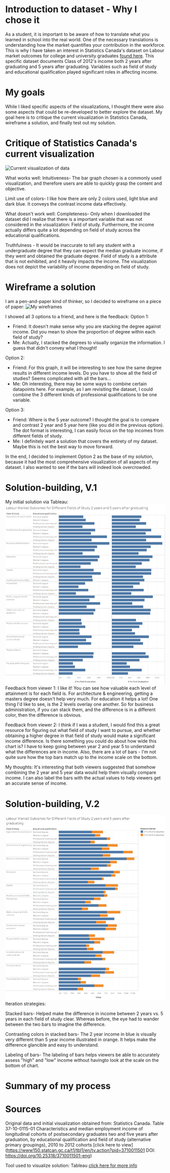# Introduction to dataset - Why I chose it
As a student, it is important to be aware of how to translate what you learned in school into the real world. One of the necessary translations is understanding how the market quantifies your contribution in the workforce. This is why I have taken an interest in Statistics Canada's dataset on Labour market outcomes for college and university graduates [found here](https://www150.statcan.gc.ca/n1/pub/71-607-x/71-607-x2019031-eng.htm). This specific dataset documents Class of 2012's income both 2 years after graduating and 5 years after graduating. Variables such as field of study and educational qualification played significant roles in affecting income. 

# My goals
While I liked specific aspects of the visualizations, I thought there were also some aspects that could be re-developed to better explore the dataset. My goal here is to critique the current visualization in Statistics Canada, wireframe a solution, and finally test out my solution. 

# Critique of Statistics Canada's current visualization
![Current visualization of data](https://i.ibb.co/mBdsY5Q/Income-original-graph.jpg)

What works well: 
Intuitiveness- The bar graph chosen is a commonly used visualization, and therefore users are able to quickly grasp the content and objective. 

Limit use of colors- I like how there are only 2 colors used, light blue and dark blue. It conveys the contrast income data effectively.

What doesn't work well:
Completeness- Only when I downloaded the dataset did I realize that there is a important variable that was not considered in the visualization: Field of study. Furthermore, the income actually differs quite a lot depending on field of study across the educational qualifications. 

Truthfulness - It would be inaccurate to tell any student with a undergraduate degree that they can expect the median graduate income, if they went and obtained the graduate degree. Field of study is a attribute that is not exhibited, and it heavily impacts the income. The visualization does not depict the variability of income depending on field of study. 

# Wireframe a solution
I am a pen-and-paper kind of thinker, so I decided to wireframe on a piece of paper:
![My wireframes](https://i.ibb.co/QYnPrcy/IMG-0450.jpg)

I showed all 3 options to a friend, and here is the feedback: 
Option 1:
- Friend: It doesn't make sense why you are stacking the degree against income. Did you mean to show the proportion of degree within each field of study? 
- Me: Actually, I stacked the degrees to visually organize the information. I guess that didn't convey what I thought!

Option 2: 
- Friend: For this graph, it will be interesting to see how the same degree results in different income levels. Do you have to show all the field of studies? Seems complicated with all the bars...
- Me: Oh interesting, there may be some ways to combine certain datapoints here. For example, as I am revisiting the dataset, I could combine the 3 different kinds of professional qualifications to be one variable. 

Option 3: 
- Friend: Where is the 5 year outcome? I thought the goal is to compare and contrast 2 year and 5 year here (like you did in the previous option). The dot format is interesting, I can easily focus on the top incomes from different fields of study. 
- Me: I definitely want a solution that covers the entirety of my dataset. Maybe this is not the best way to move forward. 

In the end, I decided to implement Option 2 as the base of my solution, because it had the most comprehensive visualization of all aspects of my dataset. I also wanted to see if the bars will indeed look overcrowded. 

# Solution-building, V.1
My initial solution via Tableau: 
![Version 1](LabourMarket_V1.png)
Feedback from viewer 1: I like it! You can see how valuable each level of attainment is for each field is. For architecture & engineering, getting a masters degree doesn't help very much. For education it helps a lot! One thing I'd like to see, is the 2 levels overlay one another. So for business administration, if you can stack them, and the difference is in a different color, then the difference is obvious. 

Feedback from viewer 2: I think if I was a student, I would find this a great resource for figuring out what field of study I want to pursue, and whether obtaining a higher degree in that field of study would make a significant income difference. Is there something you could do about how wide this chart is? I have to keep going between year 2 and year 5 to understand what the differences are in income. Also, there are a lot of bars - I'm not quite sure how the top bars match up to the income scale on the bottom. 

My thoughts: It's interesting that both viewers suggested that somehow combining the 2 year and 5 year data would help them visually compare income. I can also label the bars with the actual values to help viewers get an accurate sense of income. 

# Solution-building, V.2
![Version 2](LabourMarket_V2.png)
Iteration strategies: 

Stacked bars- Helped make the difference in income between 2 years vs. 5 years in each field of study clear. Whereas before, the eye had to wander between the two bars to imagine the difference. 

Contrasting colors in stacked bars- The 2 year income in blue is visually very different than 5 year income illustrated in orange. It helps make the difference glancible and easy to understand.

Labeling of bars- The labeling of bars helps viewers be able to accurately assess "high" and "low" income without havingto look at the scale on the bottom of chart. 

# Summary of my process 


# Sources
Original data and initial visualization obtained from: 
Statistics Canada. Table 37-10-0115-01 Characteristics and median employment income of longitudinal cohorts of postsecondary graduates two and five years after graduation, by educational qualification and field of study (alternative primary groupings), 2010 to 2012 cohorts [click here to view](https://www150.statcan.gc.ca/t1/tbl1/en/tv.action?pid=3710011501 DOI: https://doi.org/10.25318/3710011501-eng)

Tool used to visualize solution: Tableau [click here for more info](https://www.tableau.com/)
